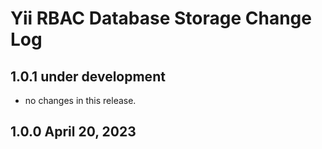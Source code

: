 # Yii RBAC Database Storage Change Log

## 1.0.1 under development

- no changes in this release.

## 1.0.0 April 20, 2023
